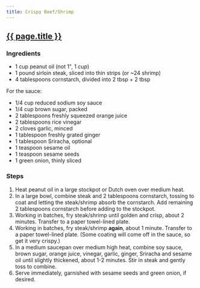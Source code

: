 ```yaml
---
title: Crispy Beef/Shrimp 
---
```


## [{{ page.title }}](https://damndelicious.net/2016/03/06/crispy-sesame-beef/)

### Ingredients

- 1 cup peanut oil (not 1", 1 _cup_)
- 1 pound sirloin steak, sliced into thin strips (or ~24 shrimp)
- 4 tablespoons cornstarch, divided into 2 tbsp + 2 tbsp

For the sauce:
- 1/4 cup reduced sodium soy sauce
- 1/4 cup brown sugar, packed
- 2 tablespoons freshly squeezed orange juice
- 2 tablespoons rice vinegar
- 2 cloves garlic, minced
- 1 tablespoon freshly grated ginger
- 1 tablespoon Sriracha, optional
- 1 teaspoon sesame oil
- 1 teaspoon sesame seeds
- 1 green onion, thinly sliced

### Steps

1. Heat peanut oil in a large stockpot or Dutch oven over medium heat.
2. In a large bowl, combine steak and 2 tablespoons cornstarch, tossing to coat and letting the steak/shrimp absorb the cornstarch. Add remaining 2 tablespoons cornstarch before adding to the stockpot.
3. Working in batches, fry steak/shrimp until golden and crisp, about 2 minutes. Transfer to a paper towel-lined plate.
4. Working in batches, fry steak/shrimp **again**, about 1 minute. Transfer to a paper towel-lined plate. (Some coating will come off in the sauce, so get it very crispy.)
4. In a medium saucepan over medium high heat, combine soy sauce, brown sugar, orange juice, vinegar, garlic, ginger, Sriracha and sesame oil until slightly thickened, about 1-2 minutes. Stir in steak and gently toss to combine.
5. Serve immediately, garnished with sesame seeds and green onion, if desired.
